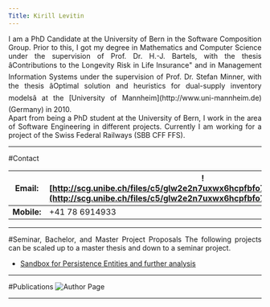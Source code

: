 ```yaml
---
Title: Kirill Levitin
---
```


<div align="justify">
I am a PhD Candidate at the University of Bern in the Software Composition Group. Prior to this, I got my degree in Mathematics and Computer Science under the supervision of Prof. Dr. H.-J. Bartels, with the thesis âContributions to the Longevity Risk in Life Insurance" and in Management Information Systems under the supervision of Prof. Dr. Stefan Minner, with the thesis âOptimal solution and heuristics for dual-supply inventory modelsâ at the [University of Mannheim](http://www.uni-mannheim.de) (Germany) in 2010.<br />
Apart from being a PhD student at the University of Bern, I work in the area of Software Engineering in different projects. Currently I am working for a project of the Swiss Federal Railways (SBB CFF FFS).

---
#Contact

|**Email:**|![http://scg.unibe.ch/files/c5/glw2e2n7uxwx6hcpfbfo7o416b1972/email.png](http://scg.unibe.ch/files/c5/glw2e2n7uxwx6hcpfbfo7o416b1972/email.png)
|---|---
|**Mobile:**|\+41 78 6914933

---
#Seminar, Bachelor, and Master Project Proposals
The following projects can be scaled up to a master thesis and down to a seminar project.

-  [Sandbox for Persistence Entities and further analysis](%base_url%/wiki/projects/mastersbachelorsprojects/obsolete/persistence_incubation)

---
#Publications
![Author Page](%base_url%/scgbib/author)

---
</div>
